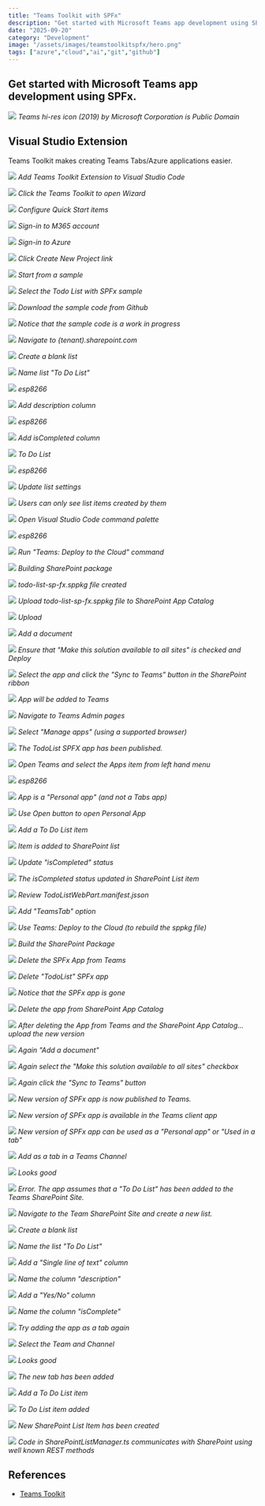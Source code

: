 ```yaml
---
title: "Teams Toolkit with SPFx"
description: "Get started with Microsoft Teams app development using SPFx."
date: "2025-09-20"
category: "Development"
image: "/assets/images/teamstoolkitspfx/hero.png"
tags: ["azure","cloud","ai","git","github"]
---
```


## Get started with Microsoft Teams app development using SPFx.

![](/assets/images/teamstoolkitspfx/teams-hi-res-icon-2019.svg)
*Teams hi-res icon (2019) by Microsoft Corporation is Public Domain*


## Visual Studio Extension

Teams Toolkit makes creating Teams Tabs/Azure applications easier.

![](/assets/images/teamstoolkitspfx/screen-shot-2021-05-29-at-5.12.18-pm-1836x824.png)
*Add Teams Toolkit Extension to Visual Studio Code*

![](/assets/images/teamstoolkitspfx/screen-shot-2021-05-29-at-3.47.21-pm-294x84.png)
*Click the Teams Toolkit to open Wizard*

![](/assets/images/teamstoolkitspfx/screen-shot-2021-05-29-at-3.48.08-pm-1468x1114.png)
*Configure Quick Start items*

![](/assets/images/teamstoolkitspfx/screen-shot-2021-05-29-at-3.49.16-pm-748x282.png)
*Sign-in to M365 account*

![](/assets/images/teamstoolkitspfx/screen-shot-2021-05-29-at-3.49.23-pm-734x276.png)
*Sign-in to Azure*

![](/assets/images/teamstoolkitspfx/screen-shot-2021-05-29-at-3.49.33-pm-726x330.png)
*Click Create New Project link*

![](/assets/images/teamstoolkitspfx/screen-shot-2021-05-29-at-3.49.49-pm-1264x352.png)
*Start from a sample*

![](/assets/images/teamstoolkitspfx/screen-shot-2021-05-30-at-8.41.34-am-1256x516.png)
*Select the Todo List with SPFx sample*

![](/assets/images/teamstoolkitspfx/screen-shot-2021-05-30-at-8.41.56-am-536x476.png)
*Download the sample code from Github*

![](/assets/images/teamstoolkitspfx/screen-shot-2021-05-30-at-8.42.39-am-1380x416.png)
*Notice that the sample code is a work in progress*

![](/assets/images/teamstoolkitspfx/screen-shot-2021-05-30-at-8.47.47-am-1836x1138.png)
*Navigate to {tenant).sharepoint.com*

![](/assets/images/teamstoolkitspfx/screen-shot-2021-05-30-at-8.48.19-am-320x402.png)
*Create a blank list*

![](/assets/images/teamstoolkitspfx/screen-shot-2021-05-30-at-8.49.22-am-1194x810.png)
*Name list "To Do List"*

![](/assets/images/teamstoolkitspfx/screen-shot-2021-05-30-at-8.50.02-am-1628x584.png)
*esp8266*

![](/assets/images/teamstoolkitspfx/screen-shot-2021-05-30-at-8.50.55-am-838x648.png)
*Add description column*

![](/assets/images/teamstoolkitspfx/screen-shot-2021-05-30-at-8.51.09-am-1836x704.png)
*esp8266*

![](/assets/images/teamstoolkitspfx/screen-shot-2021-05-30-at-8.51.56-am-822x638.png)
*Add isCompleted column*

![](/assets/images/teamstoolkitspfx/screen-shot-2021-05-30-at-8.52.17-am-1766x1156.png)
*To Do List*

![](/assets/images/teamstoolkitspfx/screen-shot-2021-05-30-at-8.52.53-am-768x436.png)
*esp8266*

![](/assets/images/teamstoolkitspfx/screen-shot-2021-05-30-at-8.53.21-am-422x126.png)
*Update list settings*

![](/assets/images/teamstoolkitspfx/screen-shot-2021-05-30-at-8.53.38-am-730x216.png)
*Users can only see list items created by them*

![](/assets/images/teamstoolkitspfx/screen-shot-2021-05-30-at-8.55.11-am-556x106.png)
*Open Visual Studio Code command palette*

![](/assets/images/teamstoolkitspfx/screen-shot-2021-05-30-at-8.55.57-am-1232x154.png)
*esp8266*

![](/assets/images/teamstoolkitspfx/screen-shot-2021-05-30-at-8.56.08-am-536x706.png)
*Run "Teams: Deploy to the Cloud" command*

![](/assets/images/teamstoolkitspfx/screen-shot-2021-05-30-at-8.57.31-am-934x140.png)
*Building SharePoint package*

![](/assets/images/teamstoolkitspfx/screen-shot-2021-05-30-at-8.58.56-am-938x372.png)
*todo-list-sp-fx.sppkg file created*

![](/assets/images/teamstoolkitspfx/screen-shot-2021-05-30-at-8.59.30-am-1836x770.png)
*Upload todo-list-sp-fx.sppkg file to SharePoint App Catalog*

![](/assets/images/teamstoolkitspfx/screen-shot-2021-05-30-at-9.00.31-am-1836x1046.png)
*Upload*

![](/assets/images/teamstoolkitspfx/screen-shot-2021-05-30-at-9.00.50-am-1836x1012.png)
*Add a document*

![](/assets/images/teamstoolkitspfx/screen-shot-2021-05-30-at-9.01.35-am-1306x864.png)
*Ensure that "Make this solution available to all sites" is checked and Deploy*

![](/assets/images/teamstoolkitspfx/screen-shot-2021-05-30-at-9.05.30-am-1836x975.png)
*Select the app and click the "Sync to Teams" button in the SharePoint ribbon*

![](/assets/images/teamstoolkitspfx/screen-shot-2021-05-30-at-9.05.43-am-516x128.png)
*App will be added to Teams*

![](/assets/images/teamstoolkitspfx/screen-shot-2021-05-30-at-9.06.48-am-1050x660.png)
*Navigate to Teams Admin pages*

![](/assets/images/teamstoolkitspfx/screen-shot-2021-05-30-at-9.08.49-am-562x220.png)
*Select "Manage apps" (using a supported browser)*

![](/assets/images/teamstoolkitspfx/screen-shot-2021-05-30-at-9.09.21-am-1836x408.png)
*The TodoList SPFX app has been published.*

![](/assets/images/teamstoolkitspfx/screen-shot-2021-05-30-at-9.10.24-am-1836x836.png)
*Open Teams and select the Apps item from left hand menu*

![](/assets/images/teamstoolkitspfx/screen-shot-2021-05-30-at-9.10.37-am-1456x688.png)
*esp8266*

![](/assets/images/teamstoolkitspfx/screen-shot-2021-05-30-at-9.12.20-am-1226x648.png)
*App is a "Personal app" (and not a Tabs app)*

![](/assets/images/teamstoolkitspfx/screen-shot-2021-05-30-at-9.12.39-am-1836x1088.png)
*Use Open button to open Personal App*

![](/assets/images/teamstoolkitspfx/screen-shot-2021-05-30-at-9.12.53-am-1200x272.png)
*Add a To Do List item*

![](/assets/images/teamstoolkitspfx/screen-shot-2021-05-30-at-9.13.48-am-1638x710.png)
*Item is added to SharePoint list*

![](/assets/images/teamstoolkitspfx/screen-shot-2021-05-30-at-9.13.59-am-1268x352.png)
*Update "isCompleted" status*

![](/assets/images/teamstoolkitspfx/screen-shot-2021-05-30-at-9.14.08-am-1610x722.png)
*The isCompleted status updated in SharePoint List item*

![](/assets/images/teamstoolkitspfx/screen-shot-2021-05-30-at-9.17.09-am-1300x768.png)
*Review TodoListWebPart.manifest.jsson*

![](/assets/images/teamstoolkitspfx/screen-shot-2021-05-30-at-9.17.42-am-1118x214.png)
*Add "TeamsTab" option*

![](/assets/images/teamstoolkitspfx/screen-shot-2021-05-30-at-9.18.27-am-1242x168.png)
*Use Teams: Deploy to the Cloud (to rebuild the sppkg file)*

![](/assets/images/teamstoolkitspfx/screen-shot-2021-05-30-at-9.18.34-am-550x710.png)
*Build the SharePoint Package*

![](/assets/images/teamstoolkitspfx/screen-shot-2021-05-30-at-9.23.33-am-966x412.png)
*Delete the SPFx App from Teams*

![](/assets/images/teamstoolkitspfx/screen-shot-2021-05-30-at-9.23.43-am-1274x522.png)
*Delete "TodoList" SPFx app*

![](/assets/images/teamstoolkitspfx/screen-shot-2021-05-30-at-9.24.28-am-1690x488.png)
*Notice that the SPFx app is gone*

![](/assets/images/teamstoolkitspfx/screen-shot-2021-05-30-at-9.24.52-am-1338x746.png)
*Delete the app from SharePoint App Catalog*

![](/assets/images/teamstoolkitspfx/screen-shot-2021-05-30-at-9.25.15-am-1644x990.png)
*After deleting the App from Teams and the SharePoint App Catalog... upload the new version*

![](/assets/images/teamstoolkitspfx/screen-shot-2021-05-30-at-9.25.24-am-1764x986.png)
*Again "Add a document"*

![](/assets/images/teamstoolkitspfx/screen-shot-2021-05-30-at-9.25.39-am-1486x876.png)
*Again select the "Make this solution available to all sites" checkbox*

![](/assets/images/teamstoolkitspfx/screen-shot-2021-05-30-at-9.25.53-am-1302x880.png)
*Again click the "Sync to Teams" button*

![](/assets/images/teamstoolkitspfx/screen-shot-2021-05-30-at-9.26.31-am-1778x788.png)
*New version of SPFx app is now published to Teams.*

![](/assets/images/teamstoolkitspfx/screen-shot-2021-05-30-at-9.27.16-am-1836x765.png)
*New version of SPFx app is available in the Teams client app*

![](/assets/images/teamstoolkitspfx/screen-shot-2021-05-30-at-9.27.26-am-1498x752.png)
*New version of SPFx app can be used as a "Personal app" or "Used in a tab"*

![](/assets/images/teamstoolkitspfx/screen-shot-2021-05-30-at-9.28.18-am-1298x760.png)
*Add as a tab in a Teams Channel*

![](/assets/images/teamstoolkitspfx/screen-shot-2021-05-30-at-9.28.34-am-1276x1244.png)
*Looks good*

![](/assets/images/teamstoolkitspfx/screen-shot-2021-05-30-at-9.28.57-am-564x566.png)
*Error. The app assumes that a "To Do List" has been added to the Teams SharePoint Site.*

![](/assets/images/teamstoolkitspfx/screen-shot-2021-05-30-at-9.30.00-am-1254x640.png)
*Navigate to the Team SharePoint Site and create a new list.*

![](/assets/images/teamstoolkitspfx/screen-shot-2021-05-30-at-9.30.08-am-324x406.png)
*Create a blank list*

![](/assets/images/teamstoolkitspfx/screen-shot-2021-05-30-at-9.31.31-am-1214x820.png)
*Name the list "To Do List"*

![](/assets/images/teamstoolkitspfx/screen-shot-2021-05-30-at-9.31.59-am-1582x546.png)
*Add a "Single line of text" column*

![](/assets/images/teamstoolkitspfx/screen-shot-2021-05-30-at-9.32.10-am-782x658.png)
*Name the column "description"*

![](/assets/images/teamstoolkitspfx/screen-shot-2021-05-30-at-9.32.32-am-1558x592.png)
*Add a "Yes/No" column*

![](/assets/images/teamstoolkitspfx/screen-shot-2021-05-30-at-9.32.40-am-786x630.png)
*Name the column "isComplete"*

![](/assets/images/teamstoolkitspfx/screen-shot-2021-05-30-at-9.34.11-am-1216x694.png)
*Try adding the app as a tab again*

![](/assets/images/teamstoolkitspfx/screen-shot-2021-05-30-at-9.34.24-am-1308x780.png)
*Select the Team and Channel*

![](/assets/images/teamstoolkitspfx/screen-shot-2021-05-30-at-9.34.37-am-1234x1230.png)
*Looks good*

![](/assets/images/teamstoolkitspfx/screen-shot-2021-05-30-at-9.34.51-am-1836x1073.png)
*The new tab has been added*

![](/assets/images/teamstoolkitspfx/screen-shot-2021-05-30-at-9.35.11-am-822x376.png)
*Add a To Do List item*

![](/assets/images/teamstoolkitspfx/screen-shot-2021-05-30-at-9.35.21-am-820x422.png)
*To Do List item added*

![](/assets/images/teamstoolkitspfx/screen-shot-2021-05-30-at-9.35.33-am-1836x962.png)
*New SharePoint List Item has been created*

![](/assets/images/teamstoolkitspfx/screen-shot-2021-05-30-at-9.37.04-am-1836x1056.png)
*Code in SharePointListManager.ts communicates with SharePoint using well known REST methods*
## References

- [Teams Toolkit](https://docs.microsoft.com/en-us/microsoftteams/platform/get-started/prerequisites?tabs=vscode)

